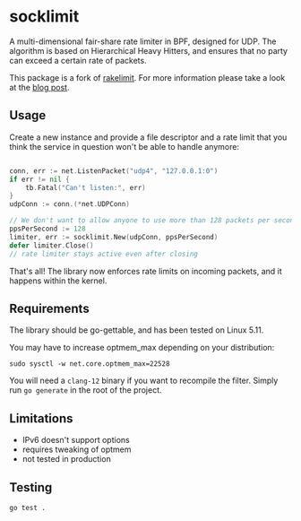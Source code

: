 # socklimit

A multi-dimensional fair-share rate limiter in BPF, designed for UDP.
The algorithm is based on Hierarchical Heavy Hitters, and ensures that no party can exceed
a certain rate of packets.

This package is a fork of [rakelimit](https://github.com/cloudflare/rakelimit).
For more information please take a look at the [blog post](https://blog.cloudflare.com/building-rakelimit/).

## Usage

Create a new instance and provide a file descriptor and a rate limit that you think the
service in question won't be able to handle anymore:

```go

conn, err := net.ListenPacket("udp4", "127.0.0.1:0")
if err != nil {
    tb.Fatal("Can't listen:", err)
}
udpConn := conn.(*net.UDPConn)

// We don't want to allow anyone to use more than 128 packets per second
ppsPerSecond := 128
limiter, err := socklimit.New(udpConn, ppsPerSecond)
defer limiter.Close()
// rate limiter stays active even after closing
```

That's all! The library now enforces rate limits on incoming packets, and it happens within the kernel.

## Requirements

The library should be go-gettable, and has been tested on Linux 5.11.

You may have to increase optmem_max depending on your distribution:

```
sudo sysctl -w net.core.optmem_max=22528
```

You will need a `clang-12` binary if you want to recompile the filter. Simply run `go generate` in the root of the project.

## Limitations
- IPv6 doesn't support options
- requires tweaking of optmem
- not tested in production

## Testing

```
go test .
```
